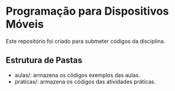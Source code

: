 # Programação para Dispositivos Móveis
Este repositório foi criado para submeter códigos da disciplina.

## Estrutura de Pastas

* aulas/: armazena os códigos exemplos das aulas.
* praticas/: armazena os códigos das atividades práticas.
